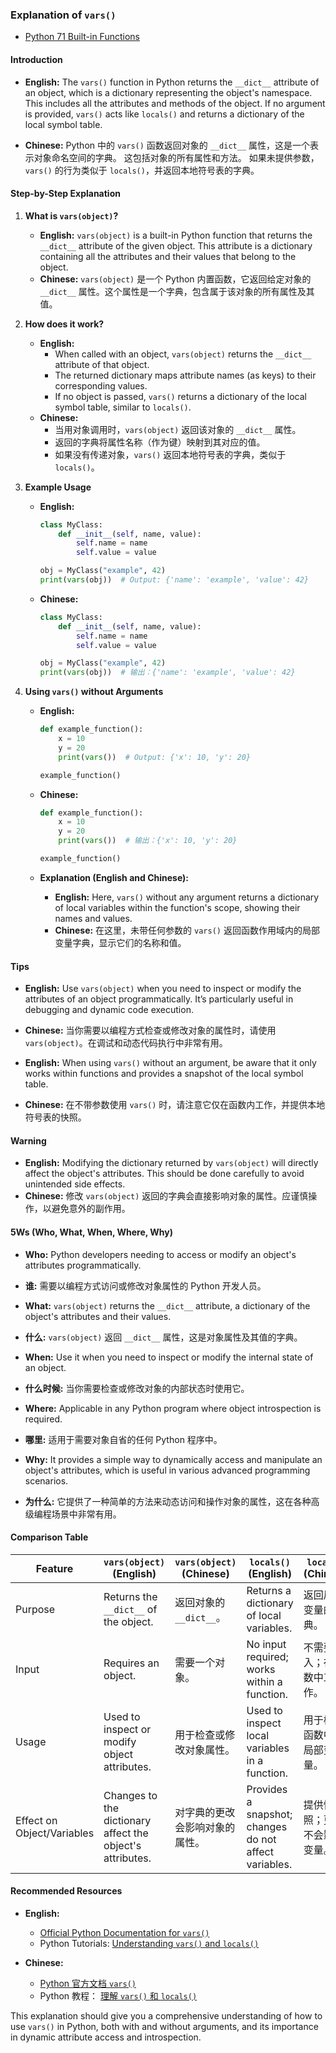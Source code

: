 ### Explanation of `vars()`

- [Python 71 Built-in Functions](https://github.com/uwspstar/20-Day-Challenge-List/blob/main/Python/Built-in%20Functions/Readme.md)
  
#### Introduction

- **English:** The `vars()` function in Python returns the `__dict__` attribute of an object, which is a dictionary representing the object's namespace. This includes all the attributes and methods of the object. If no argument is provided, `vars()` acts like `locals()` and returns a dictionary of the local symbol table.

- **Chinese:** Python 中的 `vars()` 函数返回对象的 `__dict__` 属性，这是一个表示对象命名空间的字典。 这包括对象的所有属性和方法。 如果未提供参数，`vars()` 的行为类似于 `locals()`，并返回本地符号表的字典。

#### Step-by-Step Explanation

1. **What is `vars(object)`?**
   - **English:** `vars(object)` is a built-in Python function that returns the `__dict__` attribute of the given object. This attribute is a dictionary containing all the attributes and their values that belong to the object.
   - **Chinese:** `vars(object)` 是一个 Python 内置函数，它返回给定对象的 `__dict__` 属性。这个属性是一个字典，包含属于该对象的所有属性及其值。

2. **How does it work?**
   - **English:** 
     - When called with an object, `vars(object)` returns the `__dict__` attribute of that object.
     - The returned dictionary maps attribute names (as keys) to their corresponding values.
     - If no object is passed, `vars()` returns a dictionary of the local symbol table, similar to `locals()`.
   - **Chinese:** 
     - 当用对象调用时，`vars(object)` 返回该对象的 `__dict__` 属性。
     - 返回的字典将属性名称（作为键）映射到其对应的值。
     - 如果没有传递对象，`vars()` 返回本地符号表的字典，类似于 `locals()`。

3. **Example Usage**
   - **English:** 
     ```python
     class MyClass:
         def __init__(self, name, value):
             self.name = name
             self.value = value

     obj = MyClass("example", 42)
     print(vars(obj))  # Output: {'name': 'example', 'value': 42}
     ```
   - **Chinese:** 
     ```python
     class MyClass:
         def __init__(self, name, value):
             self.name = name
             self.value = value

     obj = MyClass("example", 42)
     print(vars(obj))  # 输出：{'name': 'example', 'value': 42}
     ```

4. **Using `vars()` without Arguments**
   - **English:** 
     ```python
     def example_function():
         x = 10
         y = 20
         print(vars())  # Output: {'x': 10, 'y': 20}

     example_function()
     ```
   - **Chinese:** 
     ```python
     def example_function():
         x = 10
         y = 20
         print(vars())  # 输出：{'x': 10, 'y': 20}

     example_function()
     ```

   - **Explanation (English and Chinese):**
     - **English:** Here, `vars()` without any argument returns a dictionary of local variables within the function's scope, showing their names and values.
     - **Chinese:** 在这里，未带任何参数的 `vars()` 返回函数作用域内的局部变量字典，显示它们的名称和值。

#### Tips

- **English:** Use `vars(object)` when you need to inspect or modify the attributes of an object programmatically. It’s particularly useful in debugging and dynamic code execution.
- **Chinese:** 当你需要以编程方式检查或修改对象的属性时，请使用 `vars(object)`。在调试和动态代码执行中非常有用。

- **English:** When using `vars()` without an argument, be aware that it only works within functions and provides a snapshot of the local symbol table.
- **Chinese:** 在不带参数使用 `vars()` 时，请注意它仅在函数内工作，并提供本地符号表的快照。

#### Warning

- **English:** Modifying the dictionary returned by `vars(object)` will directly affect the object's attributes. This should be done carefully to avoid unintended side effects.
- **Chinese:** 修改 `vars(object)` 返回的字典会直接影响对象的属性。应谨慎操作，以避免意外的副作用。

#### 5Ws (Who, What, When, Where, Why)

- **Who:** Python developers needing to access or modify an object's attributes programmatically.
- **谁:** 需要以编程方式访问或修改对象属性的 Python 开发人员。

- **What:** `vars(object)` returns the `__dict__` attribute, a dictionary of the object's attributes and their values.
- **什么:** `vars(object)` 返回 `__dict__` 属性，这是对象属性及其值的字典。

- **When:** Use it when you need to inspect or modify the internal state of an object.
- **什么时候:** 当你需要检查或修改对象的内部状态时使用它。

- **Where:** Applicable in any Python program where object introspection is required.
- **哪里:** 适用于需要对象自省的任何 Python 程序中。

- **Why:** It provides a simple way to dynamically access and manipulate an object's attributes, which is useful in various advanced programming scenarios.
- **为什么:** 它提供了一种简单的方法来动态访问和操作对象的属性，这在各种高级编程场景中非常有用。

#### Comparison Table

| Feature                    | `vars(object)` (English)               | `vars(object)` (Chinese)               | `locals()` (English)                   | `locals()` (Chinese)                   |
|----------------------------|----------------------------------------|----------------------------------------|----------------------------------------|----------------------------------------|
| Purpose                    | Returns the `__dict__` of the object.  | 返回对象的 `__dict__`。                   | Returns a dictionary of local variables. | 返回局部变量的字典。                     |
| Input                      | Requires an object.                    | 需要一个对象。                            | No input required; works within a function. | 不需要输入；在函数中工作。                |
| Usage                      | Used to inspect or modify object attributes. | 用于检查或修改对象属性。                    | Used to inspect local variables in a function. | 用于检查函数中的局部变量。               |
| Effect on Object/Variables | Changes to the dictionary affect the object's attributes. | 对字典的更改会影响对象的属性。              | Provides a snapshot; changes do not affect variables. | 提供快照；更改不会影响变量。              |

#### Recommended Resources

- **English:** 
  - [Official Python Documentation for `vars()`](https://docs.python.org/3/library/functions.html#vars)
  - Python Tutorials: [Understanding `vars()` and `locals()`](https://realpython.com/python-vars-locals/)
  
- **Chinese:** 
  - [Python 官方文档 `vars()`](https://docs.python.org/zh-cn/3/library/functions.html#vars)
  - Python 教程： [理解 `vars()` 和 `locals()`](https://realpython.com/python-vars-locals/)

This explanation should give you a comprehensive understanding of how to use `vars()` in Python, both with and without arguments, and its importance in dynamic attribute access and introspection.
